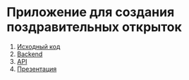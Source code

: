 # Приложение для создания поздравительных открыток

1. [Исходный код](https://github.com/platon-p/CongratulationsApp)
2. [Backend](https://github.com/platon-p/congratulations_api_go)
3. [API](http://congratulationsp.ru/)
4. [Презентация](https://docs.google.com/presentation/d/1heqG5fqoec3SFov6jNnNUrMcqbWjxvgm9ILoxMkrjp0/edit?usp=sharing)
